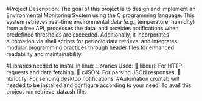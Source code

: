 #Project Description:
The goal of this project is to design and implement an Environmental Monitoring System using the C
programming language. This system retrieves real-time environmental data (e.g., temperature,
humidity) from a free API, processes the data, and provides notifications when predefined thresholds
are exceeded. Additionally, it incorporates automation via shell scripts for periodic data retrieval and
integrates modular programming practices through header files for enhanced readability and
maintainability.

#Libraries needed to install in linux
Libraries Used:
 libcurl: For HTTP requests and data fetching.
 cJSON: For parsing JSON responses.
 libnotify: For sending desktop notifications.
#Automation
crontab will needed to be installed and configure according to your need.
To avail this project run retrieve_data.sh file.
